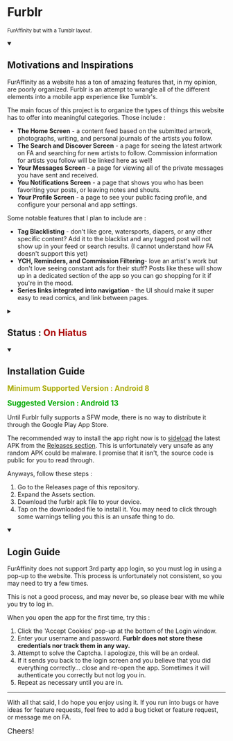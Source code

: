 # Furblr
<sub>FurAffinity but with a Tumblr layout.</sub>

<details open>
    <summary><h2>Motivations and Inspirations</h2></summary>
    <p>FurAffinity as a website has a ton of amazing features that, in my opinion, are poorly organized. Furblr is an attempt to wrangle all of the different elements into a mobile app experience like Tumblr's.</p>
    <p>The main focus of this project is to organize the types of things this website has to offer into meaningful categories. Those include :</p>
    <ul>
        <li><b>The Home Screen</b> - a content feed based on the submitted artwork, photographs, writing, and personal journals of the artists you follow.</li>
        <li><b>The Search and Discover Screen</b> - a page for seeing the latest artwork on FA and searching for new artists to follow. Commission information for artists you follow will be linked here as well!</li>
        <li><b>Your Messages Screen</b> - a page for viewing all of the private messages you have sent and received.</li>
        <li><b>You Notifications Screen</b> - a page that shows you who has been favoriting your posts, or leaving notes and shouts.</li>
        <li><b>Your Profile Screen</b> - a page to see your public facing profile, and configure your personal and app settings.</li>
    </ul>
    <p>Some notable features that I plan to include are : </p>
    <ul>
        <li><b>Tag Blacklisting</b> - don't like gore, watersports, diapers, or any other specific content? Add it to the blacklist and any tagged post will not show up in your feed or search results. (I cannot understand how FA doesn't support this yet)</li>
        <li><b>YCH, Reminders, and Commission Filtering</b>- love an artist's work but don't love seeing constant ads for their stuff? Posts like these will show up in a dedicated section of the app so you can go shopping for it if you're in the mood.</li>
        <li><b>Series links integrated into navigation</b> - the UI should make it super easy to read comics, and link between pages.</li>
    </ul>
</details>

<details>
    <summary><h2>Status : <span style="color:#a00">On Hiatus</span></h2></summary>
    <p>With my current job and household work-load, I don't have time to continue development on this.</p>
    <p>I can give no guarantees if/when future updates may come out.</p>
</details>

<details open>
    <summary><h2>Installation Guide</h2></summary>
    <p style="color:#aa0"><big><b>Minimum Supported Version : Android 8</b></big></p>
    <p style="color:#0a0"><big><b>Suggested Version : Android 13</b></big></p>
    <p>Until Furblr fully supports a SFW mode, there is no way to distribute it through the Google Play App Store.</p>
    <p>The recommended way to install the app right now is to <a href="https://www.xda-developers.com/how-to-sideload-install-android-app-apk/">sideload</a> the latest APK from the <a href="https://github.com/Kylaaa/Furblr/releases">Releases section</a>. This is unfortunately very unsafe as any random APK could be malware. I promise that it isn't, the source code is public for you to read through.</p>
    <p>Anyways, follow these steps :<p>
    <ol>
        <li>Go to the Releases page of this repository.</li>
        <li>Expand the Assets section.</li>
        <li>Download the furblr apk file to your device.</li>
        <li>Tap on the downloaded file to install it. You may need to click through some warnings telling you this is an unsafe thing to do.</li>
    </ol>
</details>

<details open>
    <summary><h2>Login Guide</h2></summary>
    <p>FurAffinity does not support 3rd party app login, so you must log in using a pop-up to the website. This process is unfortunately not consistent, so you may need to try a few times.</p>
    <p>This is not a good process, and may never be, so please bear with me while you try to log in.</p>
    <p>When you open the app for the first time, try this :</p>
    <ol>
        <li>Click the 'Accept Cookies' pop-up at the bottom of the Login window.</li>
        <li>Enter your username and password. <b>Furblr does not store these credentials nor track them in any way.</b></li>
        <li>Attempt to solve the Captcha. I apologize, this will be an ordeal.</li>
        <li>If it sends you back to the login screen and you believe that you did everything correctly... close and re-open the app. Sometimes it will authenticate you correctly but not log you in.</li>
        <li>Repeat as necessary until you are in.</li>
    </ol>
</details>

----
With all that said, I do hope you enjoy using it. If you run into bugs or have ideas for feature requests, feel free to add a bug ticket or feature request, or message me on FA.

<big>Cheers!</big>